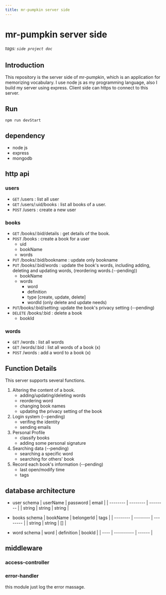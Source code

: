 ```yaml
---
title: mr-pumpkin server side
---
```

# mr-pumpkin server side
###### tags: `side project doc`

## Introduction
This repository is the server side of mr-pumpkin, which is an application for memorizing vocabulary. I use node js as my programming language, also I build my server using express.
Client side can https to connect to this server.

## Run
`npm run devStart`

## dependency 
- node js
- express
- mongodb

## http api
### users
- `GET` /users : list all user
- `GET` /users/:uid/books : list all books of a user.
- `POST` /users : create a new user 

### books
- `GET` /books/:bid/details : get details of the book.
- `POST` /books : create a book for a user
    - uid 
    - bookName
    - words
- `PUT` /books/:bid/bookname : update only bookname
- `PUT` /books/:bid/words : update the book's words, including adding, deleting and updating words, (reordering words.(--pending))
    - bookName
    - words
        - word
        - definition
        - type [create, update, delete]
        - wordId (only delete and update needs)
- `PUT`/books/:bid/setting: update the book's privacy setting (--pending)
- `DELETE` /books/:bid : delete a book
    - bookId
### words
-  `GET` /words : list all words
-  `GET` /words/:bid : list all words of a book (x)
-  `POST` /words : add a word to a book (x)

## Function Details
This server supports several functions.
1. Altering the content of a book.
    - adding/updating/deleting words
    - reordering word
    - changing book names
    - updating the privacy setting of the book
2. Login system (--pending)
    - verifing the identity
    - sending emails 
3. Personal Profile
    - classify books
    - adding some personal signature
4. Searching data (--pending)
    - searching a specific word
    - searching for others' book
5. Record each book's information (--pending)
    - last open/modify time
    - tags 


## database architecture
- user schema
| userName | password | email |
| -------- | -------- | -------- |
| string | string | string |

- books schema
| bookName | belongerId | tags |
| -------- | -------- | -------- |
| string | string | [] |

- word schema
| word | definition | bookId |
| ---- | ---------- | ------ |

## middleware
### access-controller
### error-handler
this module just log the error massage.